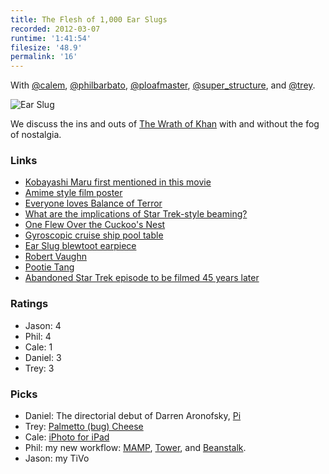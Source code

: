 ```yaml
---
title: The Flesh of 1,000 Ear Slugs
recorded: 2012-03-07
runtime: '1:41:54'
filesize: '48.9'
permalink: '16'
---
```


With
[@calem](https://twitter.com/calem),
[@philbarbato](https://twitter.com/philbarbato),
[@ploafmaster](https://twitter.com/ploafmaster),
[@super_structure](https://twitter.com/super_structure), and
[@trey](https://twitter.com/trey).

![Ear Slug](https://jawgrind.s3.amazonaws.com/Jawgrind-Episode-16.jpg)

We discuss the ins and outs of [The Wrath of Khan](http://en.wikipedia.org/wiki/Star_Trek_II:_The_Wrath_of_Khan) with and without the fog of nostalgia.

### Links

- [Kobayashi Maru first mentioned in this movie](http://en.wikipedia.org/wiki/Kobayashi_Maru)
- [Amime style film poster](http://d.pr/MgOI)
- [Everyone loves Balance of Terror](/11)
- [What are the implications of Star Trek-style beaming?](http://www.quora.com/What-are-the-implications-of-Star-Trek-style-beaming)
- [One Flew Over the Cuckoo's Nest](http://iwdrm.tumblr.com/post/1618154750)
- [Gyroscopic cruise ship pool table](http://www.youtube.com/watch?v=oRhfcXxM79U)
- [Ear Slug blewtoot earpiece](http://1.bp.blogspot.com/_rFMcObOYhl4/SNLm2Ni4A1I/AAAAAAAAA0w/pUgXzWomGOU/s400/wrath-of-khan-bluetooth.jpg)
- [Robert Vaughn](http://en.wikipedia.org/wiki/Robert_Vaughn)
- [Pootie Tang](http://en.wikipedia.org/wiki/Pootie_Tang)
- [Abandoned Star Trek episode to be filmed 45 years later](http://www.avclub.com/articles/abandoned-star-trek-episode-to-be-filmed-45-years,70401/)

### Ratings

- Jason: 4
- Phil: 4
- Cale: 1
- Daniel: 3
- Trey: 3

### Picks

- Daniel: The directorial debut of Darren Aronofsky, [Pi](https://en.wikipedia.org/wiki/Pi_(film))
- Trey: [Palmetto (bug) Cheese](http://pimentocheese.com/)
- Cale: [iPhoto for iPad](http://www.apple.com/ipad/from-the-app-store/apps-by-apple/iphoto.html)
- Phil: my new workflow: [MAMP](http://en.wikipedia.org/wiki/MAMP), [Tower](http://www.git-tower.com/), and [Beanstalk](http://beanstalkapp.com/).
- Jason: my TiVo
